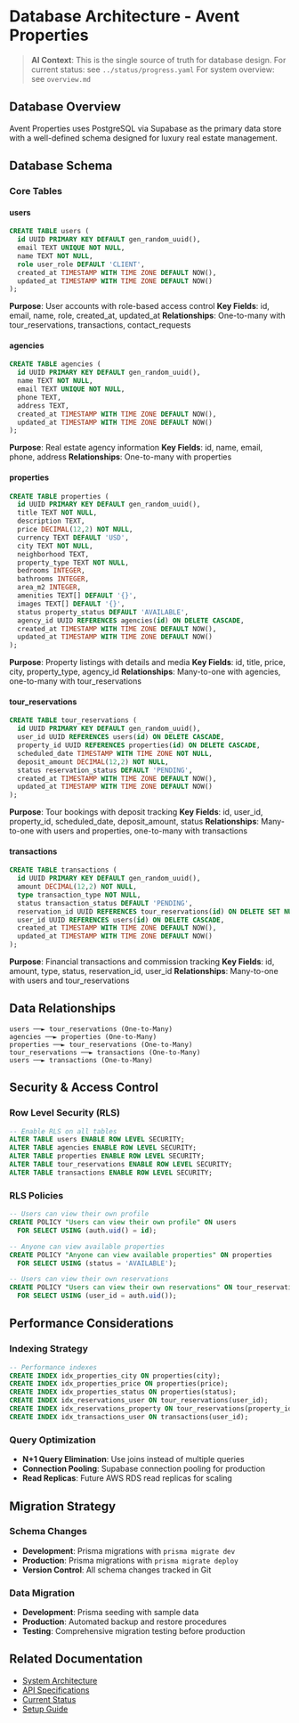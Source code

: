 # Database Architecture - Avent Properties

> **AI Context**: This is the single source of truth for database design.
> For current status: see `../status/progress.yaml`
> For system overview: see `overview.md`

## Database Overview

Avent Properties uses PostgreSQL via Supabase as the primary data store with a well-defined schema designed for luxury real estate management.

## Database Schema

### Core Tables

#### users
```sql
CREATE TABLE users (
  id UUID PRIMARY KEY DEFAULT gen_random_uuid(),
  email TEXT UNIQUE NOT NULL,
  name TEXT NOT NULL,
  role user_role DEFAULT 'CLIENT',
  created_at TIMESTAMP WITH TIME ZONE DEFAULT NOW(),
  updated_at TIMESTAMP WITH TIME ZONE DEFAULT NOW()
);
```

**Purpose**: User accounts with role-based access control
**Key Fields**: id, email, name, role, created_at, updated_at
**Relationships**: One-to-many with tour_reservations, transactions, contact_requests

#### agencies
```sql
CREATE TABLE agencies (
  id UUID PRIMARY KEY DEFAULT gen_random_uuid(),
  name TEXT NOT NULL,
  email TEXT UNIQUE NOT NULL,
  phone TEXT,
  address TEXT,
  created_at TIMESTAMP WITH TIME ZONE DEFAULT NOW(),
  updated_at TIMESTAMP WITH TIME ZONE DEFAULT NOW()
);
```

**Purpose**: Real estate agency information
**Key Fields**: id, name, email, phone, address
**Relationships**: One-to-many with properties

#### properties
```sql
CREATE TABLE properties (
  id UUID PRIMARY KEY DEFAULT gen_random_uuid(),
  title TEXT NOT NULL,
  description TEXT,
  price DECIMAL(12,2) NOT NULL,
  currency TEXT DEFAULT 'USD',
  city TEXT NOT NULL,
  neighborhood TEXT,
  property_type TEXT NOT NULL,
  bedrooms INTEGER,
  bathrooms INTEGER,
  area_m2 INTEGER,
  amenities TEXT[] DEFAULT '{}',
  images TEXT[] DEFAULT '{}',
  status property_status DEFAULT 'AVAILABLE',
  agency_id UUID REFERENCES agencies(id) ON DELETE CASCADE,
  created_at TIMESTAMP WITH TIME ZONE DEFAULT NOW(),
  updated_at TIMESTAMP WITH TIME ZONE DEFAULT NOW()
);
```

**Purpose**: Property listings with details and media
**Key Fields**: id, title, price, city, property_type, agency_id
**Relationships**: Many-to-one with agencies, one-to-many with tour_reservations

#### tour_reservations
```sql
CREATE TABLE tour_reservations (
  id UUID PRIMARY KEY DEFAULT gen_random_uuid(),
  user_id UUID REFERENCES users(id) ON DELETE CASCADE,
  property_id UUID REFERENCES properties(id) ON DELETE CASCADE,
  scheduled_date TIMESTAMP WITH TIME ZONE NOT NULL,
  deposit_amount DECIMAL(12,2) NOT NULL,
  status reservation_status DEFAULT 'PENDING',
  created_at TIMESTAMP WITH TIME ZONE DEFAULT NOW(),
  updated_at TIMESTAMP WITH TIME ZONE DEFAULT NOW()
);
```

**Purpose**: Tour bookings with deposit tracking
**Key Fields**: id, user_id, property_id, scheduled_date, deposit_amount, status
**Relationships**: Many-to-one with users and properties, one-to-many with transactions

#### transactions
```sql
CREATE TABLE transactions (
  id UUID PRIMARY KEY DEFAULT gen_random_uuid(),
  amount DECIMAL(12,2) NOT NULL,
  type transaction_type NOT NULL,
  status transaction_status DEFAULT 'PENDING',
  reservation_id UUID REFERENCES tour_reservations(id) ON DELETE SET NULL,
  user_id UUID REFERENCES users(id) ON DELETE CASCADE,
  created_at TIMESTAMP WITH TIME ZONE DEFAULT NOW(),
  updated_at TIMESTAMP WITH TIME ZONE DEFAULT NOW()
);
```

**Purpose**: Financial transactions and commission tracking
**Key Fields**: id, amount, type, status, reservation_id, user_id
**Relationships**: Many-to-one with users and tour_reservations

## Data Relationships

```
users ──► tour_reservations (One-to-Many)
agencies ──► properties (One-to-Many)
properties ──► tour_reservations (One-to-Many)
tour_reservations ──► transactions (One-to-Many)
users ──► transactions (One-to-Many)
```

## Security & Access Control

### Row Level Security (RLS)
```sql
-- Enable RLS on all tables
ALTER TABLE users ENABLE ROW LEVEL SECURITY;
ALTER TABLE agencies ENABLE ROW LEVEL SECURITY;
ALTER TABLE properties ENABLE ROW LEVEL SECURITY;
ALTER TABLE tour_reservations ENABLE ROW LEVEL SECURITY;
ALTER TABLE transactions ENABLE ROW LEVEL SECURITY;
```

### RLS Policies
```sql
-- Users can view their own profile
CREATE POLICY "Users can view their own profile" ON users
  FOR SELECT USING (auth.uid() = id);

-- Anyone can view available properties
CREATE POLICY "Anyone can view available properties" ON properties
  FOR SELECT USING (status = 'AVAILABLE');

-- Users can view their own reservations
CREATE POLICY "Users can view their own reservations" ON tour_reservations
  FOR SELECT USING (user_id = auth.uid());
```

## Performance Considerations

### Indexing Strategy
```sql
-- Performance indexes
CREATE INDEX idx_properties_city ON properties(city);
CREATE INDEX idx_properties_price ON properties(price);
CREATE INDEX idx_properties_status ON properties(status);
CREATE INDEX idx_reservations_user ON tour_reservations(user_id);
CREATE INDEX idx_reservations_property ON tour_reservations(property_id);
CREATE INDEX idx_transactions_user ON transactions(user_id);
```

### Query Optimization
- **N+1 Query Elimination**: Use joins instead of multiple queries
- **Connection Pooling**: Supabase connection pooling for production
- **Read Replicas**: Future AWS RDS read replicas for scaling

## Migration Strategy

### Schema Changes
- **Development**: Prisma migrations with `prisma migrate dev`
- **Production**: Prisma migrations with `prisma migrate deploy`
- **Version Control**: All schema changes tracked in Git

### Data Migration
- **Development**: Prisma seeding with sample data
- **Production**: Automated backup and restore procedures
- **Testing**: Comprehensive migration testing before production

## Related Documentation

- [System Architecture](overview.md)
- [API Specifications](api.md)
- [Current Status](../status/progress.yaml)
- [Setup Guide](../guides/setup.md)